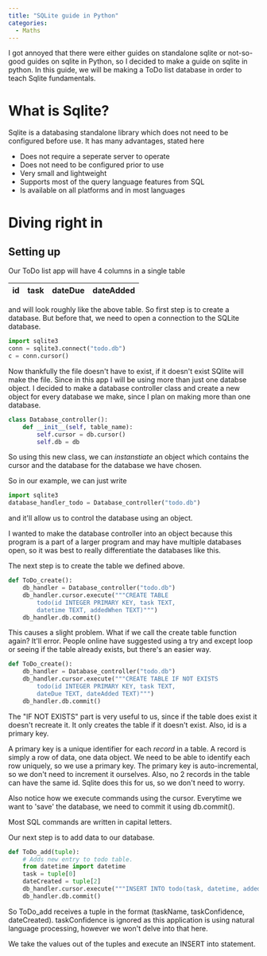 ```yaml
---
title: "SQLite guide in Python"
categories:
  - Maths
---
```


I got annoyed that there were either guides on standalone sqlite or not-so-good guides on sqlite in Python, so I decided to make a guide on sqlite in python. In this guide, we will be making a ToDo list database in order to teach Sqlite fundamentals.

# What is Sqlite?
Sqlite is a databasing standalone library which does not need to be configured before use. It has many advantages, stated here
* Does not require a seperate server to operate
* Does not need to be configured prior to use
* Very small and lightweight
* Supports most of the query language features from SQL
* Is available on all platforms and in most languages

# Diving right in

## Setting up

Our ToDo list app will have 4 columns in a single table

id | task | dateDue | dateAdded
--- | --- | --- | ---

and will look roughly like the above table. So first step is to create a database. But before that, we need to open a connection to the SQLite database.

```Python
import sqlite3
conn = sqlite3.connect("todo.db")
c = conn.cursor()
```

Now thankfully the file doesn't have to exist, if it doesn't exist SQlite will make the file. Since in this app I will be using more than just one databse object. I decided to make a database controller class and create a new object for every database we make, since I plan on making more than one database.

```Python
class Database_controller():
	def __init__(self, table_name):
		self.cursor = db.cursor()
		self.db = db
```

So using this new class, we can _instanstiate_ an object which contains the cursor and the database for the database we have chosen.

So in our example, we can just write

```Python
import sqlite3
database_handler_todo = Database_controller("todo.db")
```
and it'll allow us to control the database using an object.

I wanted to make the database controller into an object because this program is a part of a larger program and may have multiple databases open, so it was best to really differentiate the databases like this.

The next step is to create the table we defined above.
```Python
def ToDo_create():
	db_handler = Database_controller("todo.db")
	db_handler.cursor.execute("""CREATE TABLE
		todo(id INTEGER PRIMARY KEY, task TEXT,
		datetime TEXT, addedWhen TEXT)""")
    db_handler.db.commit()
```

This causes a slight problem. What if we call the create table function again? It'll error. People online have suggested using a try and except loop or seeing if the table already exists, but there's an easier way.
```Python
def ToDo_create():
	db_handler = Database_controller("todo.db")
	db_handler.cursor.execute("""CREATE TABLE IF NOT EXISTS
		todo(id INTEGER PRIMARY KEY, task TEXT,
		dateDue TEXT, dateAdded TEXT)""")
    db_handler.db.commit()
```

The "IF NOT EXISTS" part is very useful to us, since if the table does exist it doesn't recreate it. It only creates the table if it doesn't exist. Also, id is a primary key.

A primary key is a unique identifier for each _record_ in a table. A record is simply a row of data, one data object. We need to be able to identify each row uniquely, so we use a primary key. The primary key is auto-incremental, so we don't need to increment it ourselves. Also, no 2 records in the table can have the same id. Sqlite does this for us, so we don't need to worry.

Also notice how we execute commands using the cursor. Everytime we want to 'save' the database, we need to commit it using db.commit().

Most SQL commands are written in capital letters. 

Our next step is to add data to our database.
``` Python
def ToDo_add(tuple):
	# Adds new entry to todo table.
	from datetime import datetime
	task = tuple[0]
	dateCreated = tuple[2]
	db_handler.cursor.execute("""INSERT INTO todo(task, datetime, addedWhen) VALUES (?, ?, ?)""", (task, datetime1, (datetime.now())))
	db_handler.db.commit()
```

So ToDo_add receives a tuple in the format (taskName, taskConfidence, dateCreated). taskConfidence is ignored as this application is using natural language processing, however we won't delve into that here.

We take the values out of the tuples and execute an INSERT into statement.




